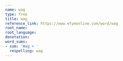 ```yaml
---
name: wag
type: free
title: wag
reference_link: https://www.etymonline.com/word/wag
root_name: 
root_language: 
denotation: 
word_sums:
- sum: 'Wag + '
  respelling: wag
---
```


